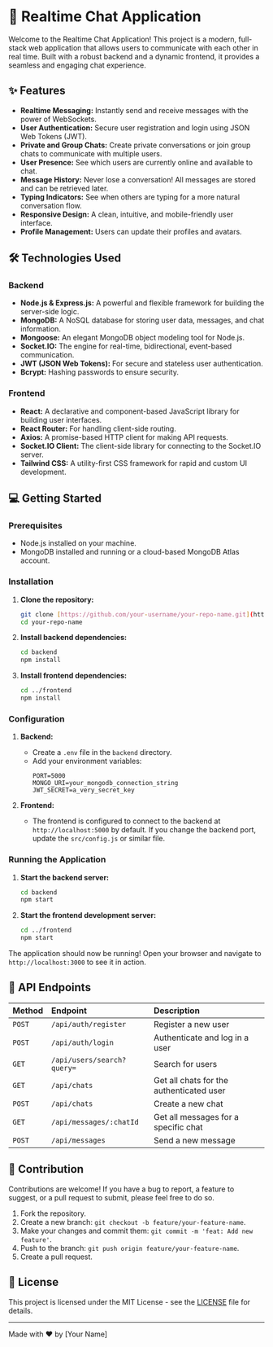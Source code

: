 # 🚀 Realtime Chat Application

Welcome to the Realtime Chat Application! This project is a modern, full-stack web application that allows users to communicate with each other in real time. Built with a robust backend and a dynamic frontend, it provides a seamless and engaging chat experience.

## ✨ Features

- **Realtime Messaging:** Instantly send and receive messages with the power of WebSockets.
- **User Authentication:** Secure user registration and login using JSON Web Tokens (JWT).
- **Private and Group Chats:** Create private conversations or join group chats to communicate with multiple users.
- **User Presence:** See which users are currently online and available to chat.
- **Message History:** Never lose a conversation! All messages are stored and can be retrieved later.
- **Typing Indicators:** See when others are typing for a more natural conversation flow.
- **Responsive Design:** A clean, intuitive, and mobile-friendly user interface.
- **Profile Management:** Users can update their profiles and avatars.

## 🛠️ Technologies Used

### Backend

- **Node.js & Express.js:** A powerful and flexible framework for building the server-side logic.
- **MongoDB:** A NoSQL database for storing user data, messages, and chat information.
- **Mongoose:** An elegant MongoDB object modeling tool for Node.js.
- **Socket.IO:** The engine for real-time, bidirectional, event-based communication.
- **JWT (JSON Web Tokens):** For secure and stateless user authentication.
- **Bcrypt:** Hashing passwords to ensure security.

### Frontend

- **React:** A declarative and component-based JavaScript library for building user interfaces.
- **React Router:** For handling client-side routing.
- **Axios:** A promise-based HTTP client for making API requests.
- **Socket.IO Client:** The client-side library for connecting to the Socket.IO server.
- **Tailwind CSS:** A utility-first CSS framework for rapid and custom UI development.

## 💻 Getting Started

### Prerequisites

- Node.js installed on your machine.
- MongoDB installed and running or a cloud-based MongoDB Atlas account.

### Installation

1.  **Clone the repository:**
    ```bash
    git clone [https://github.com/your-username/your-repo-name.git](https://github.com/your-username/your-repo-name.git)
    cd your-repo-name
    ```

2.  **Install backend dependencies:**
    ```bash
    cd backend
    npm install
    ```

3.  **Install frontend dependencies:**
    ```bash
    cd ../frontend
    npm install
    ```

### Configuration

1.  **Backend:**
    - Create a `.env` file in the `backend` directory.
    - Add your environment variables:
      ```env
      PORT=5000
      MONGO_URI=your_mongodb_connection_string
      JWT_SECRET=a_very_secret_key
      ```

2.  **Frontend:**
    - The frontend is configured to connect to the backend at `http://localhost:5000` by default. If you change the backend port, update the `src/config.js` or similar file.

### Running the Application

1.  **Start the backend server:**
    ```bash
    cd backend
    npm start
    ```

2.  **Start the frontend development server:**
    ```bash
    cd ../frontend
    npm start
    ```

The application should now be running! Open your browser and navigate to `http://localhost:3000` to see it in action.

## 📄 API Endpoints

| Method | Endpoint                    | Description                           |
| :----- | :-------------------------- | :------------------------------------ |
| `POST` | `/api/auth/register`        | Register a new user                   |
| `POST` | `/api/auth/login`           | Authenticate and log in a user        |
| `GET`  | `/api/users/search?query=`  | Search for users                      |
| `GET`  | `/api/chats`                | Get all chats for the authenticated user |
| `POST` | `/api/chats`                | Create a new chat                     |
| `GET`  | `/api/messages/:chatId`     | Get all messages for a specific chat  |
| `POST` | `/api/messages`             | Send a new message                    |

## 🤝 Contribution

Contributions are welcome! If you have a bug to report, a feature to suggest, or a pull request to submit, please feel free to do so.

1.  Fork the repository.
2.  Create a new branch: `git checkout -b feature/your-feature-name`.
3.  Make your changes and commit them: `git commit -m 'feat: Add new feature'`.
4.  Push to the branch: `git push origin feature/your-feature-name`.
5.  Create a pull request.

## 📜 License

This project is licensed under the MIT License - see the [LICENSE](LICENSE) file for details.

---

Made with ❤️ by [Your Name]
